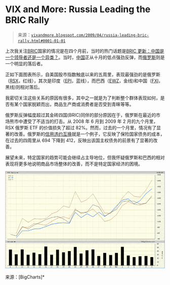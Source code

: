 <!--yml

分类：未分类

日期：2024-05-18 17:52:19

-->

# VIX and More: Russia Leading the BRIC Rally

> 来源：[`vixandmore.blogspot.com/2009/04/russia-leading-bric-rally.html#0001-01-01`](http://vixandmore.blogspot.com/2009/04/russia-leading-bric-rally.html#0001-01-01)

上次我关注[BRIC](http://vixandmore.blogspot.com/search/label/BRIC)国家的情况是在四个月前，当时的热门话题是[BRIC 更新：中国是一个领导者还是一个异类？](http://vixandmore.blogspot.com/2008/12/bric-update-china-leader-or-outlier.html)。当时，[中国](http://vixandmore.blogspot.com/search/label/China)正从十月的低点强劲反弹，而[俄罗斯](http://vixandmore.blogspot.com/search/label/Russia)则是一个明显的落后者。

正如下面图表所示，自美国股市指数触底以来的五周里，表现最强劲的是俄罗斯（[RSX](http://vixandmore.blogspot.com/search/label/RSX)，红线），其次是印度（[EPI](http://vixandmore.blogspot.com/search/label/EPI)，蓝线），而巴西（[EWZ](http://vixandmore.blogspot.com/search/label/EWZ)，金线)和中国（[FXI](http://vixandmore.blogspot.com/search/label/FXI)，黑线)则相对落后。

我密切关注这些关系的原因有很多，其中之一就是为了判断整个群体表现如何，是否有某个国家脱颖而出，商品生产商或消费者是否受到青睐等等。

俄罗斯反弹幅度超过其金砖四国(BRIC)同伴的部分原因在于，俄罗斯在最近的市场熊市中遭受了不适当的打击。从 2008 年 6 月到 2009 年 2 月的九个月里，RSX 俄罗斯 ETF 的价值损失了超过 82%。然而，过去的一个月里，情况有了显著的改善。俄罗斯的[信用违约互换](http://vixandmore.blogspot.com/search/label/credit%20default%20swaps)就是一个例子，它反映了保险国家债务的成本，在过去的四周里从 694 下降到 412，反映出该国主权债务的前景有了显著的改善。

展望未来，特定国家的趋势可能会继续占主导地位，但我怀疑俄罗斯和巴西的相对表现将更多地说明商品市场整体的改善，而不是特定国家经济的困境。

![](img/d95cf57c056525e606dcebe800b021c2.png)

来源：[BigCharts]*
